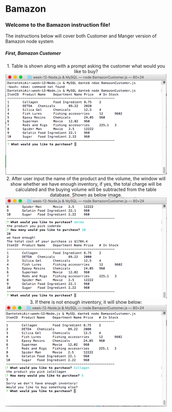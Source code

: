 # Bamazon
<h3> Welcome to the Bamazon instruction file! </h3>
<p>The instructions below will cover both Customer and Manger version of Bamazon node system</p>
<h5>First, Bamazon Customer</h5>
<p align="center">
  1. Table is shown along with a prompt asking the customer what would you like to buy? 
  <br/>
  <img src="img/c001.png" width="700"/>
  <br/>
  2. After user input the name of the product and the volume, the window will show whether we have enough inventory, if yes, the total charge will be calculated and the buying volume will be subtracted from the table database. Shown as below image.
  <img src="img/c002.png" width="700"/>
  3. If there is not enough inventory, it will show below:
  <img src="img/c003.png" width="700"/>

  
</p>


